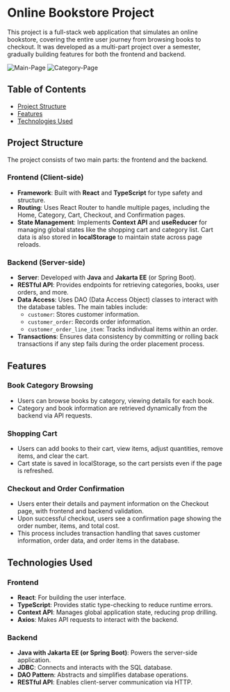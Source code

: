 # Online Bookstore Project

This project is a full-stack web application that simulates an online bookstore, covering the entire user journey from browsing books to checkout. It was developed as a multi-part project over a semester, gradually building features for both the frontend and backend.

![Main-Page](https://images.plurk.com/3S2Yk5hrFdy5zPkbWMB8Zo.jpg)
![Category-Page](https://images.plurk.com/3tpqZm1dJMsPqQFekf87cQ.jpg)

## Table of Contents
- [Project Structure](#project-structure)
- [Features](#features)
- [Technologies Used](#technologies-used)

## Project Structure
The project consists of two main parts: the frontend and the backend.

### Frontend (Client-side)
- **Framework**: Built with **React** and **TypeScript** for type safety and structure.
- **Routing**: Uses React Router to handle multiple pages, including the Home, Category, Cart, Checkout, and Confirmation pages.
- **State Management**: Implements **Context API** and **useReducer** for managing global states like the shopping cart and category list. Cart data is also stored in **localStorage** to maintain state across page reloads.

### Backend (Server-side)
- **Server**: Developed with **Java** and **Jakarta EE** (or Spring Boot).
- **RESTful API**: Provides endpoints for retrieving categories, books, user orders, and more.
- **Data Access**: Uses DAO (Data Access Object) classes to interact with the database tables. The main tables include:
  - `customer`: Stores customer information.
  - `customer_order`: Records order information.
  - `customer_order_line_item`: Tracks individual items within an order.
- **Transactions**: Ensures data consistency by committing or rolling back transactions if any step fails during the order placement process.

## Features

### Book Category Browsing
- Users can browse books by category, viewing details for each book.
- Category and book information are retrieved dynamically from the backend via API requests.

### Shopping Cart
- Users can add books to their cart, view items, adjust quantities, remove items, and clear the cart.
- Cart state is saved in localStorage, so the cart persists even if the page is refreshed.

### Checkout and Order Confirmation
- Users enter their details and payment information on the Checkout page, with frontend and backend validation.
- Upon successful checkout, users see a confirmation page showing the order number, items, and total cost.
- This process includes transaction handling that saves customer information, order data, and order items in the database.

## Technologies Used

### Frontend
- **React**: For building the user interface.
- **TypeScript**: Provides static type-checking to reduce runtime errors.
- **Context API**: Manages global application state, reducing prop drilling.
- **Axios**: Makes API requests to interact with the backend.

### Backend
- **Java with Jakarta EE (or Spring Boot)**: Powers the server-side application.
- **JDBC**: Connects and interacts with the SQL database.
- **DAO Pattern**: Abstracts and simplifies database operations.
- **RESTful API**: Enables client-server communication via HTTP.
